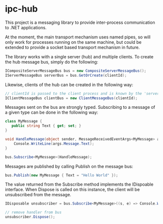 # ipc-hub

This project is a messaging library to provide inter-process communication to .NET applications.

At the moment, the main transport mechanism uses named pipes, so will only work for processes running on the same machine, but could be extended to provide a socket based transport mechanism in future.

The library works with a single server (hub) and multiple clients.  To create the hub message bus, simply do the following:

```cs
ICompositeServerMessageBus bus = new CompositeServerMessageBus();
IServerMessageBus serverBus = bus.GetOrCreate(clientId);
```

Likewise, clients of the hub can be created in the following way:

```cs
// clientId is passed to the client process and is known by the 'server'
IClientMessageBus clientBus = new ClientMessageBus(clientId);
```

Messages sent on the bus are strongly typed.  Subscribing to a message of a given type can be done in the following way:

```cs
class MyMessage {
   public string Text { get; set; }
}

void HandleMessage(object sender, MessageReceivedEventArgs<MyMessage> args) {
    Console.WriteLine(args.Message.Text);
}

bus.Subscribe<MyMessage>(HandleMessage);

```

Messages are published by calling Publish on the message bus:

```cs
bus.Publish(new MyMessage { Text = "Hello World" });
```

The value returned from the Subscribe method implements the IDispoable interface.  When Dispose is called on this instance, the client will be unsubscribed from the message.

```cs
IDisposable unsubscriber = bus.Subscribe<MyMessage>((s, e) => Console.WriteLine(e.Message.Text));

// remove handler from bus
unsubscriber.Dispose();
```
